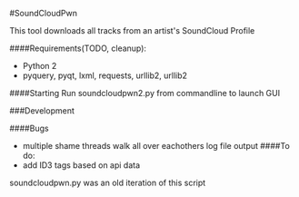 #SoundCloudPwn

This tool downloads all tracks from an artist's SoundCloud Profile

####Requirements(TODO, cleanup):
- Python 2
- pyquery, pyqt, lxml, requests, urllib2, urllib2

####Starting
Run soundcloudpwn2.py from commandline to launch GUI

###Development

####Bugs
- multiple shame threads walk all over eachothers log file output
####To do:
- add ID3 tags based on api data

soundcloudpwn.py was an old iteration of this script
